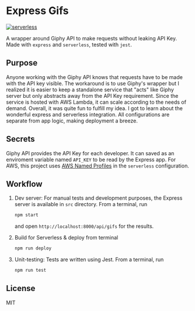 # Express Gifs

[![serverless](http://public.serverless.com/badges/v3.svg)](https://0lwpwbj7jb.execute-api.us-east-1.amazonaws.com/dev/api/gifs)

A wrapper around Giphy API to make requests without leaking API Key. Made with `express` and `serverless`, tested with `jest`.

## Purpose

Anyone working with the Giphy API knows that requests have to be made with the API key visible. The workaround is to use Giphy's wrapper but I realized it is easier to keep a standalone service that "acts" like Giphy server but only abstracts away from the API Key requirement. Since the service is hosted with AWS Lambda, it can scale according to the needs of demand. Overall, it was quite fun to fulfill my idea. I got to learn about the wonderful express and serverless integration. All configurations are separate from app logic, making deployment a breeze.

## Secrets

Giphy API provides the API Key for each developer. It can saved as an enviroment variable named `API_KEY` to be read by the Express app. For AWS, this project uses [AWS Named Profiles](https://docs.aws.amazon.com/cli/latest/userguide/cli-configure-profiles.html) in the `serverless` configuration.

## Workflow

1. Dev server: For manual tests and development purposes, the Express server is available in `src` directory. From a terminal, run

   ```bash
   npm start
   ```

   and open `http://localhost:8000/api/gifs` for the results.

2. Build for Serverless & deploy from terminal

   ```bash
   npm run deploy
   ```

3. Unit-testing: Tests are written using Jest. From a terminal, run

   ```bash
   npm run test
   ```

## License

MIT
